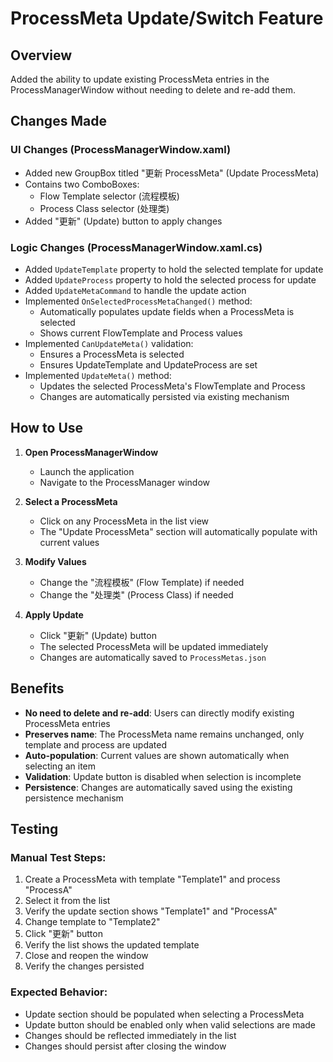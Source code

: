# ProcessMeta Update/Switch Feature

## Overview
Added the ability to update existing ProcessMeta entries in the ProcessManagerWindow without needing to delete and re-add them.

## Changes Made

### UI Changes (ProcessManagerWindow.xaml)
- Added new GroupBox titled "更新 ProcessMeta" (Update ProcessMeta)
- Contains two ComboBoxes:
  - Flow Template selector (流程模板)
  - Process Class selector (处理类)
- Added "更新" (Update) button to apply changes

### Logic Changes (ProcessManagerWindow.xaml.cs)
- Added `UpdateTemplate` property to hold the selected template for update
- Added `UpdateProcess` property to hold the selected process for update
- Added `UpdateMetaCommand` to handle the update action
- Implemented `OnSelectedProcessMetaChanged()` method:
  - Automatically populates update fields when a ProcessMeta is selected
  - Shows current FlowTemplate and Process values
- Implemented `CanUpdateMeta()` validation:
  - Ensures a ProcessMeta is selected
  - Ensures UpdateTemplate and UpdateProcess are set
- Implemented `UpdateMeta()` method:
  - Updates the selected ProcessMeta's FlowTemplate and Process
  - Changes are automatically persisted via existing mechanism

## How to Use

1. **Open ProcessManagerWindow** 
   - Launch the application
   - Navigate to the ProcessManager window

2. **Select a ProcessMeta**
   - Click on any ProcessMeta in the list view
   - The "Update ProcessMeta" section will automatically populate with current values

3. **Modify Values**
   - Change the "流程模板" (Flow Template) if needed
   - Change the "处理类" (Process Class) if needed

4. **Apply Update**
   - Click "更新" (Update) button
   - The selected ProcessMeta will be updated immediately
   - Changes are automatically saved to `ProcessMetas.json`

## Benefits

- **No need to delete and re-add**: Users can directly modify existing ProcessMeta entries
- **Preserves name**: The ProcessMeta name remains unchanged, only template and process are updated
- **Auto-population**: Current values are shown automatically when selecting an item
- **Validation**: Update button is disabled when selection is incomplete
- **Persistence**: Changes are automatically saved using the existing persistence mechanism

## Testing

### Manual Test Steps:
1. Create a ProcessMeta with template "Template1" and process "ProcessA"
2. Select it from the list
3. Verify the update section shows "Template1" and "ProcessA"
4. Change template to "Template2"
5. Click "更新" button
6. Verify the list shows the updated template
7. Close and reopen the window
8. Verify the changes persisted

### Expected Behavior:
- Update section should be populated when selecting a ProcessMeta
- Update button should be enabled only when valid selections are made
- Changes should be reflected immediately in the list
- Changes should persist after closing the window
